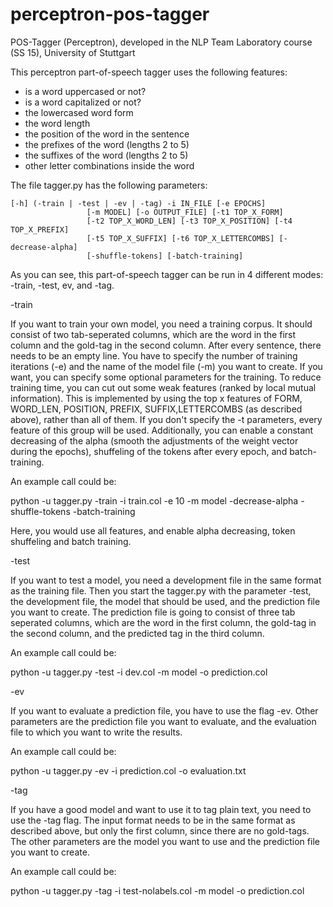 # perceptron-pos-tagger
POS-Tagger (Perceptron), developed in the NLP Team Laboratory course (SS 15), University of Stuttgart

This perceptron part-of-speech tagger uses the following features:

 - is a word uppercased or not?
 - is a word capitalized or not?
 - the lowercased word form
 - the word length
 - the position of the word in the sentence
 - the prefixes of the word (lengths 2 to 5) 
 - the suffixes of the word (lengths 2 to 5) 
 - other letter combinations inside the word

The file tagger.py has the following parameters:
```
[-h] (-train | -test | -ev | -tag) -i IN_FILE [-e EPOCHS]
                 [-m MODEL] [-o OUTPUT_FILE] [-t1 TOP_X_FORM]
                 [-t2 TOP_X_WORD_LEN] [-t3 TOP_X_POSITION] [-t4 TOP_X_PREFIX]
                 [-t5 TOP_X_SUFFIX] [-t6 TOP_X_LETTERCOMBS] [-decrease-alpha]
                 [-shuffle-tokens] [-batch-training]
```
As you can see, this part-of-speech tagger can be run in 4 different modes: -train, -test, ev, and -tag.

-train

If you want to train your own model, you need a training corpus. It should consist of two tab-seperated columns, which are the word in the first column and the gold-tag in the second column. After every sentence, there needs to be an empty line.
You have to specify the number of training iterations (-e) and the name of the model file (-m) you want to create.
If you want, you can specify some optional parameters for the training. To reduce training time, you can cut out some weak features (ranked by local mutual information). This is implemented by using the top x features of FORM, WORD_LEN, POSITION, PREFIX, SUFFIX,LETTERCOMBS (as described above), rather than all of them. If you don't specify the -t parameters, every feature of this group will be used.
Additionally, you can enable a constant decreasing of the alpha (smooth the adjustments of the weight vector during the epochs), shuffeling of the tokens after every epoch, and batch-training.

An example call could be:

python -u tagger.py -train -i train.col -e 10 -m model -decrease-alpha -shuffle-tokens -batch-training

Here, you would use all features, and enable alpha decreasing, token shuffeling and batch training.

-test

If you want to test a model, you need a development file in the same format as the training file. Then you start the tagger.py with the parameter -test, the development file, the model that should be used, and the prediction file you want to create.
The prediction file is going to consist of three tab seperated columns, which are the word in the first column, the gold-tag in the second column, and the predicted tag in the third column.

An example call could be:

python -u tagger.py -test -i dev.col -m model -o prediction.col

-ev

If you want to evaluate a prediction file, you have to use the flag -ev. Other parameters are the prediction file you want to evaluate, and the evaluation file to which you want to write the results.

An example call could be:

python -u tagger.py -ev -i prediction.col -o evaluation.txt

-tag

If you have a good model and want to use it to tag plain text, you need to use the -tag flag. The input format needs to be in the same format as described above, but only the first column, since there are no gold-tags. The other parameters are the model you want to use and the prediction file you want to create.

An example call could be:

python -u tagger.py -tag -i test-nolabels.col -m model -o prediction.col
